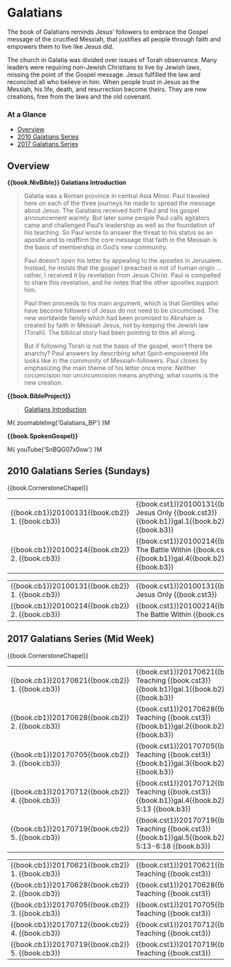 # Galatians

The book of Galatians reminds Jesus’ followers to embrace the Gospel
message of the crucified Messiah, that justifies all people through
faith and empowers them to live like Jesus did.

The church in Galatia was divided over issues of Torah
observance. Many leaders were requiring non-Jewish Christians to live
by Jewish laws, missing the point of the Gospel message. Jesus
fulfilled the law and reconciled all who believe in him. When people
trust in Jesus as the Messiah, his life, death, and resurrection
become theirs. They are new creations, free from the laws and the old
covenant.


### At a Glance

- [Overview](#overview)
- [2010 Galatians Series](#2010-galatians-series-sundays)
- [2017 Galatians Series](#2017-galatians-series-mid-week)


## Overview


**{{book.NivBible}} Galatians Introduction**

> Galatia was a Roman province in central Asia Minor. Paul traveled here
> on each of the three journeys he made to spread the message about
> Jesus. The Galatians received both Paul and his gospel announcement
> warmly. But later some people Paul calls agitators came and challenged
> Paul’s leadership as well as the foundation of his teaching. So Paul
> wrote to answer the threat to his status as an apostle and to reaffirm
> the core message that faith in the Messiah is the basis of membership
> in God’s new community.
> 
> Paul doesn’t open his letter by appealing to the apostles in
> Jerusalem. Instead, he insists that the gospel I preached is not of
> human origin … rather, I received it by revelation from Jesus
> Christ.  Paul is compelled to share this revelation, and he notes that
> the other apostles support him.
> 
> Paul then proceeds to his main argument, which is that Gentiles who
> have become followers of Jesus do not need to be circumcised. The new
> worldwide family which had been promised to Abraham is created by
> faith in Messiah Jesus, not by keeping the Jewish law (Torah). The
> biblical story had been pointing to this all along.
> 
> But if following Torah is not the basis of the gospel, won’t there be
> anarchy? Paul answers by describing what Spirit-empowered life looks
> like in the community of Messiah-followers. Paul closes by emphasizing
> the main theme of his letter once more: Neither circumcision nor
> uncircumcision means anything; what counts is the new creation.


**{{book.BibleProject}}**

> [Galatians Introduction](https://bibleproject.com/explore/video/galatians/)

M{ zoomableImg('Galatians_BP') }M


**{{book.SpokenGospel}}**

M{ youTube('SnBQG07x0ow') }M



## 2010 Galatians Series (Sundays)

{{book.CornerstoneChapel}}

<!-- MASTER: vertical layout for "cell phone" responsive show/hide -->
<div class="phone">
<table>

<tr><td> {{book.cb1}}20100131{{book.cb2}} 1. {{book.cb3}} </td><td> {{book.cst1}}20100131{{book.cst2}} Jesus Only        {{book.cst3}} <br/> {{book.b1}}gal.1{{book.b2}} Gal 1-3 {{book.b3}} </td><td> 01/31/2010 <br/> {{book.csg1}}20100131.pdf{{book.csg2}} </td>
<tr><td> {{book.cb1}}20100214{{book.cb2}} 2. {{book.cb3}} </td><td> {{book.cst1}}20100214{{book.cst2}} The Battle Within {{book.cst3}} <br/> {{book.b1}}gal.4{{book.b2}} Gal 4-6 {{book.b3}} </td><td> 02/14/2010 <br/> {{book.csg1}}20100214.pdf{{book.csg2}} </td>

</table>
</div>

<!-- COPY: horizontal layout for "desktop/tablet" responsive show/hide (simply add 2 columns to header and replace TWO FROM <br/> TO </td><td> -->
<div class="desktop">
<table>

<tr><td> {{book.cb1}}20100131{{book.cb2}} 1. {{book.cb3}} </td><td> {{book.cst1}}20100131{{book.cst2}} Jesus Only        {{book.cst3}} </td><td> {{book.b1}}gal.1{{book.b2}} Gal 1-3 {{book.b3}} </td><td> 01/31/2010 </td><td> {{book.csg1}}20100131.pdf{{book.csg2}} </td>
<tr><td> {{book.cb1}}20100214{{book.cb2}} 2. {{book.cb3}} </td><td> {{book.cst1}}20100214{{book.cst2}} The Battle Within {{book.cst3}} </td><td> {{book.b1}}gal.4{{book.b2}} Gal 4-6 {{book.b3}} </td><td> 02/14/2010 </td><td> {{book.csg1}}20100214.pdf{{book.csg2}} </td>

</table>
</div>



## 2017 Galatians Series (Mid Week)

{{book.CornerstoneChapel}}

<!-- MASTER: vertical layout for "cell phone" responsive show/hide -->
<div class="phone">
<table>

<tr><td> {{book.cb1}}20170621{{book.cb2}} 1. {{book.cb3}} </td><td> {{book.cst1}}20170621{{book.cst2}} Teaching {{book.cst3}} <br/> {{book.b1}}gal.1{{book.b2}} Gal 1         {{book.b3}} </td><td> 06/21/2017 </td>
<tr><td> {{book.cb1}}20170628{{book.cb2}} 2. {{book.cb3}} </td><td> {{book.cst1}}20170628{{book.cst2}} Teaching {{book.cst3}} <br/> {{book.b1}}gal.2{{book.b2}} Gal 2         {{book.b3}} </td><td> 06/28/2017 </td>
<tr><td> {{book.cb1}}20170705{{book.cb2}} 3. {{book.cb3}} </td><td> {{book.cst1}}20170705{{book.cst2}} Teaching {{book.cst3}} <br/> {{book.b1}}gal.3{{book.b2}} Gal 3         {{book.b3}} </td><td> 07/05/2017 </td>
<tr><td> {{book.cb1}}20170712{{book.cb2}} 4. {{book.cb3}} </td><td> {{book.cst1}}20170712{{book.cst2}} Teaching {{book.cst3}} <br/> {{book.b1}}gal.4{{book.b2}} Gal 4-5:13    {{book.b3}} </td><td> 07/12/2017 </td>
<tr><td> {{book.cb1}}20170719{{book.cb2}} 5. {{book.cb3}} </td><td> {{book.cst1}}20170719{{book.cst2}} Teaching {{book.cst3}} <br/> {{book.b1}}gal.5{{book.b2}} Gal 5:13-6:18 {{book.b3}} </td><td> 07/19/2017 </td>

</table>
</div>

<!-- COPY: horizontal layout for "desktop/tablet" responsive show/hide (simply add 2 columns to header and replace TWO FROM <br/> TO </td><td> -->
<div class="desktop">
<table>

<tr><td> {{book.cb1}}20170621{{book.cb2}} 1. {{book.cb3}} </td><td> {{book.cst1}}20170621{{book.cst2}} Teaching {{book.cst3}} </td><td> {{book.b1}}gal.1{{book.b2}} Gal 1         {{book.b3}} </td><td> 06/21/2017 </td>
<tr><td> {{book.cb1}}20170628{{book.cb2}} 2. {{book.cb3}} </td><td> {{book.cst1}}20170628{{book.cst2}} Teaching {{book.cst3}} </td><td> {{book.b1}}gal.2{{book.b2}} Gal 2         {{book.b3}} </td><td> 06/28/2017 </td>
<tr><td> {{book.cb1}}20170705{{book.cb2}} 3. {{book.cb3}} </td><td> {{book.cst1}}20170705{{book.cst2}} Teaching {{book.cst3}} </td><td> {{book.b1}}gal.3{{book.b2}} Gal 3         {{book.b3}} </td><td> 07/05/2017 </td>
<tr><td> {{book.cb1}}20170712{{book.cb2}} 4. {{book.cb3}} </td><td> {{book.cst1}}20170712{{book.cst2}} Teaching {{book.cst3}} </td><td> {{book.b1}}gal.4{{book.b2}} Gal 4-5:13    {{book.b3}} </td><td> 07/12/2017 </td>
<tr><td> {{book.cb1}}20170719{{book.cb2}} 5. {{book.cb3}} </td><td> {{book.cst1}}20170719{{book.cst2}} Teaching {{book.cst3}} </td><td> {{book.b1}}gal.5{{book.b2}} Gal 5:13-6:18 {{book.b3}} </td><td> 07/19/2017 </td>

</table>
</div>
